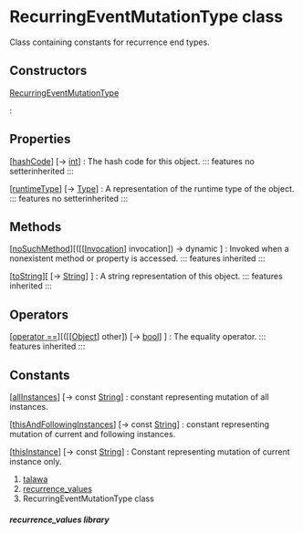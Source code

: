 
<div>

# RecurringEventMutationType class

</div>


Class containing constants for recurrence end types.



## Constructors

[RecurringEventMutationType](../constants_recurrence_values/RecurringEventMutationType/RecurringEventMutationType.md)

:   



## Properties

[[hashCode](https://api.flutter.dev/flutter/dart-core/Object/hashCode.html)] [→ [int](https://api.flutter.dev/flutter/dart-core/int-class.html)]
:   The hash code for this object.
    ::: features
    no setterinherited
    :::

[[runtimeType](https://api.flutter.dev/flutter/dart-core/Object/runtimeType.html)] [→ [Type](https://api.flutter.dev/flutter/dart-core/Type-class.html)]
:   A representation of the runtime type of the object.
    ::: features
    no setterinherited
    :::



## Methods

[[noSuchMethod](https://api.flutter.dev/flutter/dart-core/Object/noSuchMethod.html)][([[[Invocation](https://api.flutter.dev/flutter/dart-core/Invocation-class.md)] invocation]) → dynamic ]
:   Invoked when a nonexistent method or property is accessed.
    ::: features
    inherited
    :::

[[toString](https://api.flutter.dev/flutter/dart-core/Object/toString.html)][ [→ [String](https://api.flutter.dev/flutter/dart-core/String-class.html)] ]
:   A string representation of this object.
    ::: features
    inherited
    :::



## Operators

[[operator ==](https://api.flutter.dev/flutter/dart-core/Object/operator_equals.html)][([[[Object](https://api.flutter.dev/flutter/dart-core/Object-class.md)] other]) [→ [bool](https://api.flutter.dev/flutter/dart-core/bool-class.html)] ]
:   The equality operator.
    ::: features
    inherited
    :::



## Constants

[[allInstances](../constants_recurrence_values/RecurringEventMutationType/allInstances-constant.md)] [→ const [String](https://api.flutter.dev/flutter/dart-core/String-class.html)]
:   constant representing mutation of all instances.

[[thisAndFollowingInstances](../constants_recurrence_values/RecurringEventMutationType/thisAndFollowingInstances-constant.md)] [→ const [String](https://api.flutter.dev/flutter/dart-core/String-class.html)]
:   constant representing mutation of current and following instances.

[[thisInstance](../constants_recurrence_values/RecurringEventMutationType/thisInstance-constant.md)] [→ const [String](https://api.flutter.dev/flutter/dart-core/String-class.html)]
:   Constant representing mutation of current instance only.







1.  [talawa](../index.md)
2.  [recurrence_values](../constants_recurrence_values/)
3.  RecurringEventMutationType class

##### recurrence_values library







